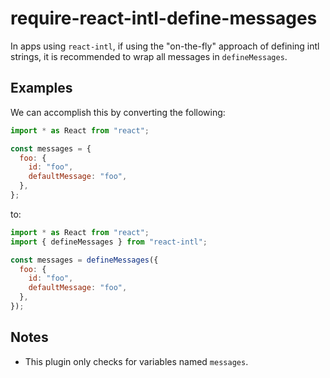 # require-react-intl-define-messages

In apps using `react-intl`, if using the "on-the-fly" approach of defining intl strings, it is recommended to wrap all messages in `defineMessages`.

## Examples

We can accomplish this by converting the following:

```javascript
import * as React from "react";

const messages = {
  foo: {
    id: "foo",
    defaultMessage: "foo",
  },
};
```

to:

```javascript
import * as React from "react";
import { defineMessages } from "react-intl";

const messages = defineMessages({
  foo: {
    id: "foo",
    defaultMessage: "foo",
  },
});
```

## Notes

- This plugin only checks for variables named `messages`.
